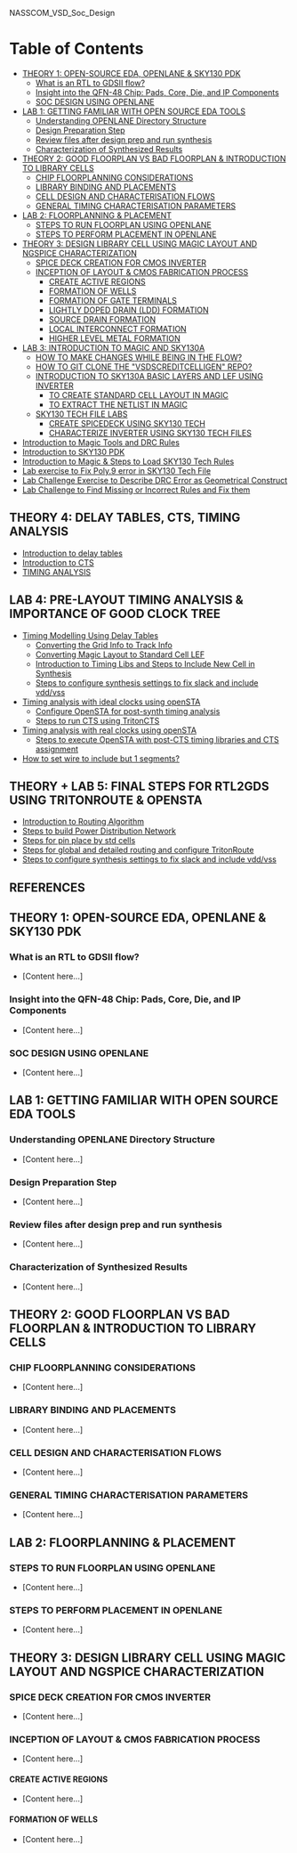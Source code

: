 NASSCOM_VSD_Soc_Design
# Table of Contents

- [THEORY 1: OPEN-SOURCE EDA, OPENLANE & SKY130 PDK](#theory-1-open-source-eda-openlane--sky130-pdk)
  - [What is an RTL to GDSII flow?](#what-is-an-rtl-to-gdsii-flow)
  - [Insight into the QFN-48 Chip: Pads, Core, Die, and IP Components](#insight-into-the-qfn-48-chip-pads-core-die-and-ip-components)
  - [SOC DESIGN USING OPENLANE](#soc-design-using-openlane)
- [LAB 1: GETTING FAMILIAR WITH OPEN SOURCE EDA TOOLS](#lab-1-getting-familiar-with-open-source-eda-tools)
  - [Understanding OPENLANE Directory Structure](#understanding-openlane-directory-structure)
  - [Design Preparation Step](#design-preparation-step)
  - [Review files after design prep and run synthesis](#review-files-after-design-prep-and-run-synthesis)
  - [Characterization of Synthesized Results](#characterization-of-synthesized-results)
- [THEORY 2: GOOD FLOORPLAN VS BAD FLOORPLAN & INTRODUCTION TO LIBRARY CELLS](#theory-2-good-floorplan-vs-bad-floorplan--introduction-to-library-cells)
  - [CHIP FLOORPLANNING CONSIDERATIONS](#chip-floorplanning-considerations)
  - [LIBRARY BINDING AND PLACEMENTS](#library-binding-and-placements)
  - [CELL DESIGN AND CHARACTERISATION FLOWS](#cell-design-and-characterisation-flows)
  - [GENERAL TIMING CHARACTERISATION PARAMETERS](#general-timing-characterisation-parameters)
- [LAB 2: FLOORPLANNING & PLACEMENT](#lab-2-floorplanning--placement)
  - [STEPS TO RUN FLOORPLAN USING OPENLANE](#steps-to-run-floorplan-using-openlane)
  - [STEPS TO PERFORM PLACEMENT IN OPENLANE](#steps-to-perform-placement-in-openlane)
- [THEORY 3: DESIGN LIBRARY CELL USING MAGIC LAYOUT AND NGSPICE CHARACTERIZATION](#theory-3-design-library-cell-using-magic-layout-and-ngspice-characterization)
  - [SPICE DECK CREATION FOR CMOS INVERTER](#spice-deck-creation-for-cmos-inverter)
  - [INCEPTION OF LAYOUT & CMOS FABRICATION PROCESS](#inception-of-layout--cmos-fabrication-process)
    - [CREATE ACTIVE REGIONS](#create-active-regions)
    - [FORMATION OF WELLS](#formation-of-wells)
    - [FORMATION OF GATE TERMINALS](#formation-of-gate-terminals)
    - [LIGHTLY DOPED DRAIN (LDD) FORMATION](#lightly-doped-drain-ldd-formation)
    - [SOURCE DRAIN FORMATION](#source-drain-formation)
    - [LOCAL INTERCONNECT FORMATION](#local-interconnect-formation)
    - [HIGHER LEVEL METAL FORMATION](#higher-level-metal-formation)
- [LAB 3: INTRODUCTION TO MAGIC AND SKY130A](#lab-3-introduction-to-magic-and-sky130a)
  - [HOW TO MAKE CHANGES WHILE BEING IN THE FLOW?](#how-to-make-changes-while-being-in-the-flow)
  - [HOW TO GIT CLONE THE "VSDSCREDITCELLIGEN" REPO?](#how-to-git-clone-the-vsdsccreditcelligen-repo)
  - [INTRODUCTION TO SKY130A BASIC LAYERS AND LEF USING INVERTER](#introduction-to-sky130a-basic-layers-and-lef-using-inverter)
    - [TO CREATE STANDARD CELL LAYOUT IN MAGIC](#to-create-standard-cell-layout-in-magic)
    - [TO EXTRACT THE NETLIST IN MAGIC](#to-extract-the-netlist-in-magic)
  - [SKY130 TECH FILE LABS](#sky130-tech-file-labs)
    - [CREATE SPICEDECK USING SKY130 TECH](#create-spicedeck-using-sky130-tech)
    - [CHARACTERIZE INVERTER USING SKY130 TECH FILES](#characterize-inverter-using-sky130-tech-files)
- [Introduction to Magic Tools and DRC Rules](#introduction-to-magic-tools-and-drc-rules)
- [Introduction to SKY130 PDK](#introduction-to-sky130-pdk)
- [Introduction to Magic & Steps to Load SKY130 Tech Rules](#introduction-to-magic--steps-to-load-sky130-tech-rules)
- [Lab exercise to Fix Poly.9 error in SKY130 Tech File](#lab-exercise-to-fix-poly9-error-in-sky130-tech-file)
- [Lab Challenge Exercise to Describe DRC Error as Geometrical Construct](#lab-challenge-exercise-to-describe-drc-error-as-geometrical-construct)
- [Lab Challenge to Find Missing or Incorrect Rules and Fix them](#lab-challenge-to-find-missing-or-incorrect-rules-and-fix-them)

## THEORY 4: DELAY TABLES, CTS, TIMING ANALYSIS

- [Introduction to delay tables](#introduction-to-delay-tables)
- [Introduction to CTS](#introduction-to-cts)
- [TIMING ANALYSIS](#timing-analysis)

## LAB 4: PRE-LAYOUT TIMING ANALYSIS & IMPORTANCE OF GOOD CLOCK TREE

- [Timing Modelling Using Delay Tables](#timing-modelling-using-delay-tables)
  - [Converting the Grid Info to Track Info](#converting-the-grid-info-to-track-info)
  - [Converting Magic Layout to Standard Cell LEF](#converting-magic-layout-to-standard-cell-lef)
  - [Introduction to Timing Libs and Steps to Include New Cell in Synthesis](#introduction-to-timing-libs-and-steps-to-include-new-cell-in-synthesis)
  - [Steps to configure synthesis settings to fix slack and include vdd/vss](#steps-to-configure-synthesis-settings-to-fix-slack-and-include-vddvss)
- [Timing analysis with ideal clocks using openSTA](#timing-analysis-with-ideal-clocks-using-opensta)
  - [Configure OpenSTA for post-synth timing analysis](#configure-opensta-for-post-synth-timing-analysis)
  - [Steps to run CTS using TritonCTS](#steps-to-run-cts-using-tritoncts)
- [Timing analysis with real clocks using openSTA](#timing-analysis-with-real-clocks-using-opensta)
  - [Steps to execute OpenSTA with post-CTS timing libraries and CTS assignment](#steps-to-execute-opensta-with-post-cts-timing-libraries-and-cts-assignment)
- [How to set wire to include but 1 segments?](#how-to-set-wire-to-include-but-1-segments)

## THEORY + LAB 5: FINAL STEPS FOR RTL2GDS USING TRITONROUTE & OPENSTA

- [Introduction to Routing Algorithm](#introduction-to-routing-algorithm)
- [Steps to build Power Distribution Network](#steps-to-build-power-distribution-network)
- [Steps for pin place by std cells](#steps-for-pin-place-by-std-cells)
- [Steps for global and detailed routing and configure TritonRoute](#steps-for-global-and-detailed-routing-and-configure-tritonroute)
- [Steps to configure synthesis settings to fix slack and include vdd/vss](#steps-to-configure-synthesis-settings-to-fix-slack-and-include-vddvss)

## REFERENCES


## THEORY 1: OPEN-SOURCE EDA, OPENLANE & SKY130 PDK

### What is an RTL to GDSII flow?
- [Content here...]

### Insight into the QFN-48 Chip: Pads, Core, Die, and IP Components
- [Content here...]

### SOC DESIGN USING OPENLANE
- [Content here...]

## LAB 1: GETTING FAMILIAR WITH OPEN SOURCE EDA TOOLS

### Understanding OPENLANE Directory Structure
- [Content here...]

### Design Preparation Step
- [Content here...]

### Review files after design prep and run synthesis
- [Content here...]

### Characterization of Synthesized Results
- [Content here...]

## THEORY 2: GOOD FLOORPLAN VS BAD FLOORPLAN & INTRODUCTION TO LIBRARY CELLS

### CHIP FLOORPLANNING CONSIDERATIONS
- [Content here...]

### LIBRARY BINDING AND PLACEMENTS
- [Content here...]

### CELL DESIGN AND CHARACTERISATION FLOWS
- [Content here...]

### GENERAL TIMING CHARACTERISATION PARAMETERS
- [Content here...]

## LAB 2: FLOORPLANNING & PLACEMENT

### STEPS TO RUN FLOORPLAN USING OPENLANE
- [Content here...]

### STEPS TO PERFORM PLACEMENT IN OPENLANE
- [Content here...]

## THEORY 3: DESIGN LIBRARY CELL USING MAGIC LAYOUT AND NGSPICE CHARACTERIZATION

### SPICE DECK CREATION FOR CMOS INVERTER
- [Content here...]

### INCEPTION OF LAYOUT & CMOS FABRICATION PROCESS
- [Content here...]

#### CREATE ACTIVE REGIONS
- [Content here...]

#### FORMATION OF WELLS
- [Content here...]

